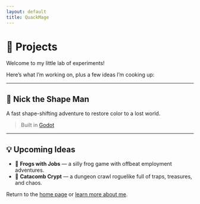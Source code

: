 ```yaml
---
layout: default
title: QuackMage
---
```


# 🧪 Projects

Welcome to my little lab of experiments!

Here’s what I’m working on, plus a few ideas I’m cooking up:

---

## 🎨 Nick the Shape Man
A fast shape-shifting adventure to restore color to a lost world.
> Built in [Godot](https://godotengine.org/)

---

## 💡 Upcoming Ideas

- 🐸 **Frogs with Jobs** — a silly frog game with offbeat employment adventures.
- 🏰 **Catacomb Crypt** — a dungeon crawl roguelike full of traps, treasures, and chaos.

Return to the [home page](./) or [learn more about me](./about).
